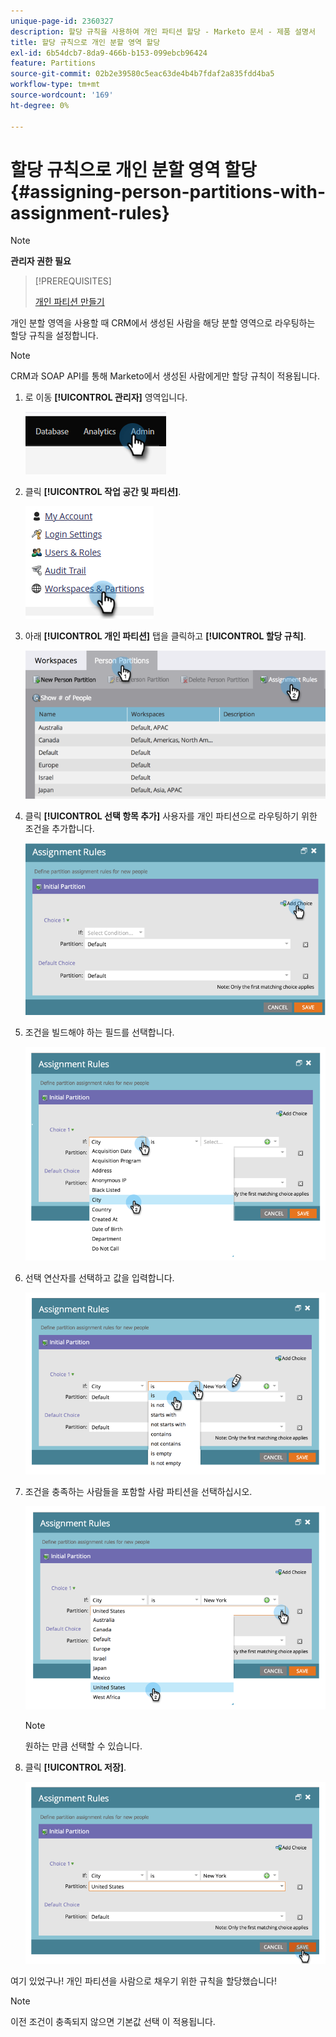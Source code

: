 ```yaml
---
unique-page-id: 2360327
description: 할당 규칙을 사용하여 개인 파티션 할당 - Marketo 문서 - 제품 설명서
title: 할당 규칙으로 개인 분할 영역 할당
exl-id: 6b54dcb7-8da9-466b-b153-099ebcb96424
feature: Partitions
source-git-commit: 02b2e39580c5eac63de4b4b7fdaf2a835fdd4ba5
workflow-type: tm+mt
source-wordcount: '169'
ht-degree: 0%

---
```


# 할당 규칙으로 개인 분할 영역 할당 {#assigning-person-partitions-with-assignment-rules}

>[!NOTE]
>
>**관리자 권한 필요**

>[!PREREQUISITES]
>
>[개인 파티션 만들기](/help/marketo/product-docs/administration/workspaces-and-person-partitions/create-a-person-partition.md)

개인 분할 영역을 사용할 때 CRM에서 생성된 사람을 해당 분할 영역으로 라우팅하는 할당 규칙을 설정합니다.

>[!NOTE]
>
>CRM과 SOAP API를 통해 Marketo에서 생성된 사람에게만 할당 규칙이 적용됩니다.

1. 로 이동 **[!UICONTROL 관리자]** 영역입니다.

   ![](assets/assigning-person-partitions-with-assignment-rules-1.png)

1. 클릭 **[!UICONTROL 작업 공간 및 파티션]**.

   ![](assets/assigning-person-partitions-with-assignment-rules-2.png)

1. 아래 **[!UICONTROL 개인 파티션]** 탭을 클릭하고 **[!UICONTROL 할당 규칙]**.

   ![](assets/assigning-person-partitions-with-assignment-rules-3.png)

1. 클릭 **[!UICONTROL 선택 항목 추가]** 사용자를 개인 파티션으로 라우팅하기 위한 조건을 추가합니다.

   ![](assets/assigning-person-partitions-with-assignment-rules-4.png)

1. 조건을 빌드해야 하는 필드를 선택합니다.

   ![](assets/assigning-person-partitions-with-assignment-rules-5.png)

1. 선택 연산자를 선택하고 값을 입력합니다.

   ![](assets/assigning-person-partitions-with-assignment-rules-6.png)

1. 조건을 충족하는 사람들을 포함할 사람 파티션을 선택하십시오.

   ![](assets/assigning-person-partitions-with-assignment-rules-7.png)

   >[!NOTE]
   >
   >원하는 만큼 선택할 수 있습니다.

1. 클릭 **[!UICONTROL 저장]**.

   ![](assets/assigning-person-partitions-with-assignment-rules-8.png)

여기 있었구나! 개인 파티션을 사람으로 채우기 위한 규칙을 할당했습니다!

>[!NOTE]
>
>이전 조건이 충족되지 않으면 기본값 선택 이 적용됩니다.
